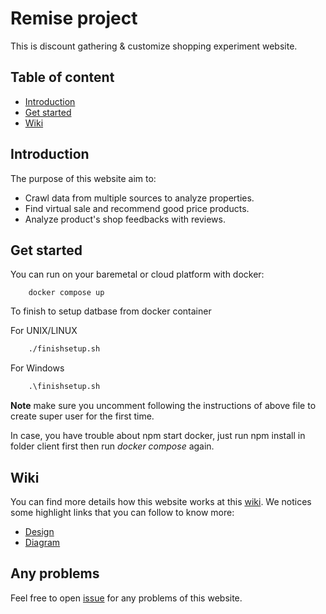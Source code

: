 # Remise project

This is discount gathering & customize shopping experiment website.

## Table of content

- [Introduction](#introduction)
- [Get started](#get-started)
- [Wiki](#wiki)

## Introduction

The purpose of this website aim to:

- Crawl data from multiple sources to analyze properties.
- Find virtual sale and recommend good price products.
- Analyze product's shop feedbacks with reviews.

## Get started

You can run on your baremetal or cloud platform with docker:

```docker
    docker compose up
```

To finish to setup datbase from docker container

For UNIX/LINUX

```sh
    ./finishsetup.sh 
```
For Windows

```ps
    .\finishsetup.sh 
```

**Note** make sure you uncomment following the instructions of above file to create super user for the first time.

In case, you have trouble about npm start docker, just run npm install in folder client first then run *docker compose* again.

## Wiki

You can find more details how this website works at this [wiki](https://github.com/trumpiter-max/remise/wiki). We notices some highlight links that you can follow to know more:

- [Design](https://github.com/trumpiter-max/remise/wiki/Design)
- [Diagram](https://github.com/trumpiter-max/remise/wiki/Diagram)

## Any problems

Feel free to open [issue](https://github.com/trumpiter-max/remise/issues) for any problems of this website.
